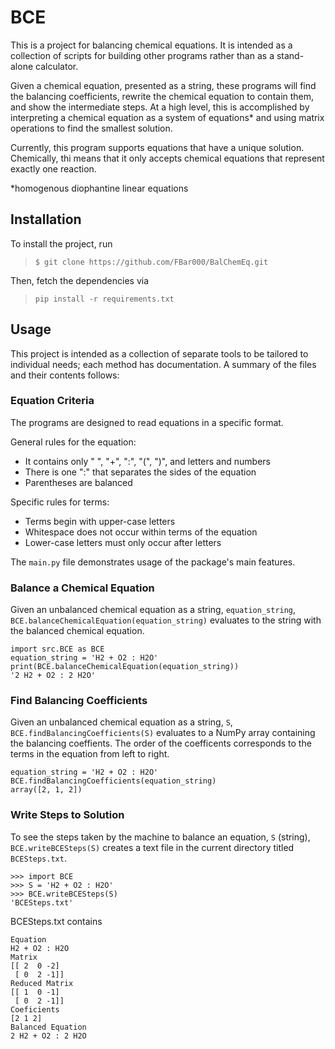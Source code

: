# BCE

This is a project for balancing chemical equations. It is intended as a collection of scripts for building other programs rather than as a stand-alone calculator.


Given a chemical equation, presented as a string, these programs will find the balancing coefficients, rewrite the chemical equation to contain them, and show the intermediate steps. At a high level, this is accomplished by interpreting a chemical equation as a system of  equations* and using matrix operations to find the smallest solution. 

Currently, this program supports equations that have a unique solution. Chemically, thi means that it only accepts chemical equations that represent exactly one reaction.

*homogenous diophantine linear equations

## Installation

To install the project, run 

> `$ git clone https://github.com/FBar000/BalChemEq.git`

Then, fetch the dependencies via

> `pip install -r requirements.txt`

## Usage 

This project is intended as a collection of separate tools to be tailored to individual needs; each method has documentation. A summary of the files and their contents follows:



### Equation Criteria

The programs are designed to read equations in a specific format. 

General rules for the equation: 
- It contains only " ", "+", ":", "(", ")", and letters and numbers
- There is one ":" that separates the sides of the equation
- Parentheses are balanced

Specific rules for terms: 
- Terms begin with upper-case letters
- Whitespace does not occur within terms of the equation
- Lower-case letters must only occur after letters


The `main.py` file demonstrates usage of the package's main features.


### Balance a Chemical Equation 


Given an unbalanced chemical equation as a string, `equation_string`,  `BCE.balanceChemicalEquation(equation_string)` evaluates to the string with the balanced chemical equation.

```
import src.BCE as BCE
equation_string = 'H2 + O2 : H2O'
print(BCE.balanceChemicalEquation(equation_string))
'2 H2 + O2 : 2 H2O'
```

### Find Balancing Coefficients

Given an unbalanced chemical equation as a string, `S`, `BCE.findBalancingCoefficients(S)` evaluates to a NumPy array containing the balancing coeffients. The order of the coefficents corresponds to the terms in the equation from left to right.

```
equation_string = 'H2 + O2 : H2O'
BCE.findBalancingCoefficients(equation_string)
array([2, 1, 2])
```

### Write Steps to Solution

To see the steps taken by the machine to balance an equation, `S` (string), `BCE.writeBCESteps(S)` creates a text file in the current directory titled `BCESteps.txt`.


```
>>> import BCE
>>> S = 'H2 + O2 : H2O'
>>> BCE.writeBCESteps(S)
'BCESteps.txt'
```
BCESteps.txt contains

```
Equation
H2 + O2 : H2O
Matrix
[[ 2  0 -2]
 [ 0  2 -1]]
Reduced Matrix
[[ 1  0 -1]
 [ 0  2 -1]]
Coeficients
[2 1 2]
Balanced Equation
2 H2 + O2 : 2 H2O
```
